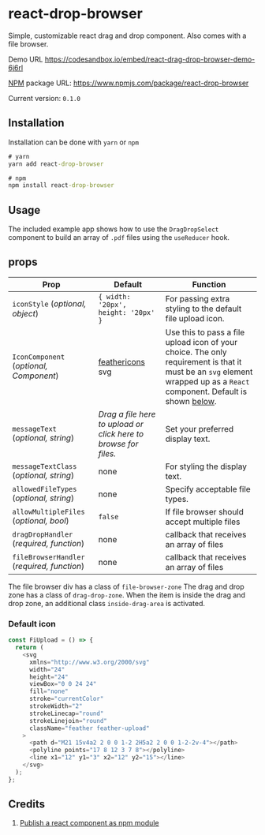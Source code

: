 # react-drop-browser

Simple, customizable react drag and drop component. Also comes with a file browser.

Demo URL <https://codesandbox.io/embed/react-drag-drop-browser-demo-6j6rl>

[NPM](https://www.npmjs.com/) package URL: <https://www.npmjs.com/package/react-drop-browser>

Current version: `0.1.0`

## Installation

Installation can be done with `yarn` or `npm`

```cmd
# yarn
yarn add react-drop-browser

# npm
npm install react-drop-browser
```

## Usage

The included example app shows how to use the `DragDropSelect` component to build an array of `.pdf` files using the `useReducer` hook.

## props

|       Prop       |       Default    |     Function     |
| ---------------- | ---------------- | ---------------- |
|`iconStyle` (*optional, object*) | `{ width: '20px', height: '20px' }` | For passing extra styling to the default file upload icon. |
| `IconComponent` (*optional, Component*) | [feathericons](https://feathericons.com/) svg | Use this to pass a file upload icon of your choice. The only requirement is that it must be an `svg` element wrapped up as a `React` component. Default is shown [below](#default-icon). |
| `messageText` (*optional, string*) | *Drag a file here to upload or click here to browse for files.* | Set your preferred display text.|
| `messageTextClass` (*optional, string*) | none | For styling the display text. |
| `allowedFileTypes` (*optional, string*) | none | Specify acceptable file types. |
| `allowMultipleFiles` (*optional, bool*) | `false` | If file browser should accept multiple files |
| `dragDropHandler` (*required, function*) | none | callback that receives an array of files |
| `fileBrowserHandler` (*required, function*) | none | callback that receives an array of files |

The file browser div has a class of `file-browser-zone`
The drag and drop zone has a class of `drag-drop-zone`. When the item is inside the drag and drop zone, an additional class `inside-drag-area` is activated.

### Default icon

```javascript
const FiUpload = () => {
  return (
    <svg
      xmlns="http://www.w3.org/2000/svg"
      width="24"
      height="24"
      viewBox="0 0 24 24"
      fill="none"
      stroke="currentColor"
      strokeWidth="2"
      strokeLinecap="round"
      strokeLinejoin="round"
      className="feather feather-upload"
    >
      <path d="M21 15v4a2 2 0 0 1-2 2H5a2 2 0 0 1-2-2v-4"></path>
      <polyline points="17 8 12 3 7 8"></polyline>
      <line x1="12" y1="3" x2="12" y2="15"></line>
    </svg>
  );
};
```

## Credits

1. [Publish a react component as npm module](https://parastudios.de/create-a-react-component-as-npm-module/)
